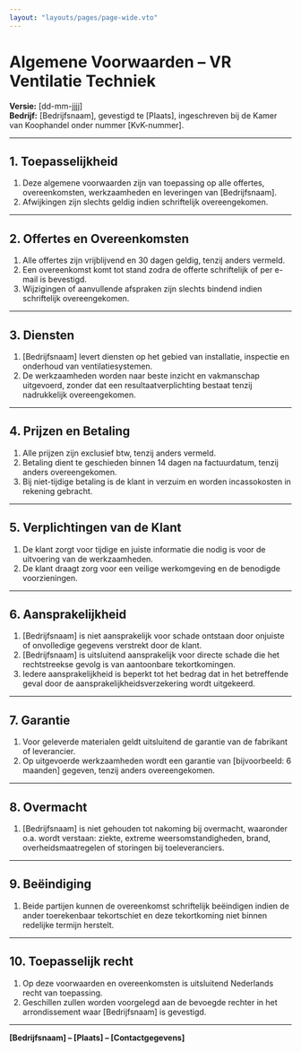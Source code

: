 ```yaml
---
layout: "layouts/pages/page-wide.vto"
---
```


# Algemene Voorwaarden – VR Ventilatie Techniek

**Versie:** [dd-mm-jjjj]  
**Bedrijf:** [Bedrijfsnaam], gevestigd te [Plaats], ingeschreven bij de Kamer van Koophandel onder nummer [KvK-nummer].

---

## 1. Toepasselijkheid
1. Deze algemene voorwaarden zijn van toepassing op alle offertes, overeenkomsten, werkzaamheden en leveringen van [Bedrijfsnaam].  
2. Afwijkingen zijn slechts geldig indien schriftelijk overeengekomen.

---

## 2. Offertes en Overeenkomsten
1. Alle offertes zijn vrijblijvend en 30 dagen geldig, tenzij anders vermeld.  
2. Een overeenkomst komt tot stand zodra de offerte schriftelijk of per e-mail is bevestigd.  
3. Wijzigingen of aanvullende afspraken zijn slechts bindend indien schriftelijk overeengekomen.

---

## 3. Diensten
1. [Bedrijfsnaam] levert diensten op het gebied van installatie, inspectie en onderhoud van ventilatiesystemen.  
2. De werkzaamheden worden naar beste inzicht en vakmanschap uitgevoerd, zonder dat een resultaatverplichting bestaat tenzij nadrukkelijk overeengekomen.  

---

## 4. Prijzen en Betaling
1. Alle prijzen zijn exclusief btw, tenzij anders vermeld.  
2. Betaling dient te geschieden binnen 14 dagen na factuurdatum, tenzij anders overeengekomen.  
3. Bij niet-tijdige betaling is de klant in verzuim en worden incassokosten in rekening gebracht.

---

## 5. Verplichtingen van de Klant
1. De klant zorgt voor tijdige en juiste informatie die nodig is voor de uitvoering van de werkzaamheden.  
2. De klant draagt zorg voor een veilige werkomgeving en de benodigde voorzieningen.  

---

## 6. Aansprakelijkheid
1. [Bedrijfsnaam] is niet aansprakelijk voor schade ontstaan door onjuiste of onvolledige gegevens verstrekt door de klant.  
2. [Bedrijfsnaam] is uitsluitend aansprakelijk voor directe schade die het rechtstreekse gevolg is van aantoonbare tekortkomingen.  
3. Iedere aansprakelijkheid is beperkt tot het bedrag dat in het betreffende geval door de aansprakelijkheidsverzekering wordt uitgekeerd.

---

## 7. Garantie
1. Voor geleverde materialen geldt uitsluitend de garantie van de fabrikant of leverancier.  
2. Op uitgevoerde werkzaamheden wordt een garantie van [bijvoorbeeld: 6 maanden] gegeven, tenzij anders overeengekomen.

---

## 8. Overmacht
1. [Bedrijfsnaam] is niet gehouden tot nakoming bij overmacht, waaronder o.a. wordt verstaan: ziekte, extreme weersomstandigheden, brand, overheidsmaatregelen of storingen bij toeleveranciers.  

---

## 9. Beëindiging
1. Beide partijen kunnen de overeenkomst schriftelijk beëindigen indien de ander toerekenbaar tekortschiet en deze tekortkoming niet binnen redelijke termijn herstelt.  

---

## 10. Toepasselijk recht
1. Op deze voorwaarden en overeenkomsten is uitsluitend Nederlands recht van toepassing.  
2. Geschillen zullen worden voorgelegd aan de bevoegde rechter in het arrondissement waar [Bedrijfsnaam] is gevestigd.

---

**[Bedrijfsnaam] – [Plaats] – [Contactgegevens]**
